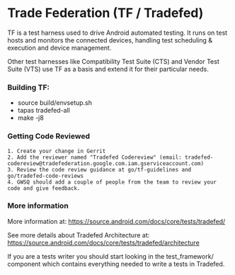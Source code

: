 # Trade Federation (TF / Tradefed)

TF is a test harness used to drive Android automated testing. It runs on test hosts
and monitors the connected devices, handling test scheduling & execution and device
management.

Other test harnesses like Compatibility Test Suite (CTS) and Vendor Test Suite
(VTS) use TF as a basis and extend it for their particular needs.

### Building TF:

  * source build/envsetup.sh
  * tapas tradefed-all
  * make -j8

### Getting Code Reviewed

    1. Create your change in Gerrit
    2. Add the reviewer named "Tradefed Codereview" (email: tradefed-codereview@tradefederation.google.com.iam.gserviceaccount.com)
    3. Review the code review guidance at go/tf-guidelines and go/tradefed-code-reviews
    4. GWSQ should add a couple of people from the team to review your code and give feedback.

### More information

More information at:
https://source.android.com/docs/core/tests/tradefed/

See more details about Tradefed Architecture at:
https://source.android.com/docs/core/tests/tradefed/architecture

If you are a tests writer you should start looking in the test_framework/
component which contains everything needed to write a tests in Tradefed.
